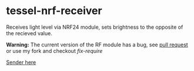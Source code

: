 tessel-nrf-receiver
=================

Receives light level via NRF24 module, sets brightness to the opposite of the recieved value.

**Warning:** The current version of the RF module has a bug, see [pull request](https://github.com/tessel/rf-nrf24/pull/8) or use my fork and checkout *fix-require*

[Sender here](https://github.com/raffecat/tessel-nrf-sender)
